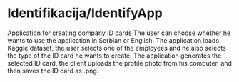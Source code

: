 # Identifikacija/IdentifyApp
Application for creating company ID cards
The user can choose whether he wants to use the application in Serbian or English.
The application loads Kaggle dataset, the user selects one of the employees and he also selects the type of the ID card he wants to create.
The application generates the selected ID card, the client uploads the profile photo from his computer, and then saves the ID card as .png.
